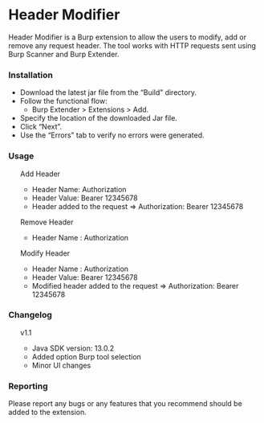 # Header Modifier
Header Modifier is a Burp extension to allow the users to modify, add or remove any request header. The tool works with HTTP requests sent using Burp Scanner and Burp Extender.
### Installation
* Download the latest jar file from the “Build” directory.
* Follow the functional flow:
    * Burp Extender > Extensions > Add.
* Specify the location of the downloaded Jar file.
* Click “Next”.
* Use the “Errors” tab to verify no errors were generated.

### Usage
<ul>Add Header
    <ul>
      <li>Header Name: Authorization</li>
      <li>Header Value: Bearer 12345678</li>
      <li>Header added to the request &rArr; Authorization: Bearer 12345678</li>
    </ul> 
</ul>
<ul>Remove Header
    <ul>
      <li>Header Name : Authorization</li>
    </ul> 
</ul>
<ul>Modify Header
    <ul>
      <li>Header Name : Authorization</li>
      <li>Header Value: Bearer 12345678</li>
      <li>Modified header added to the request &rArr; Authorization: Bearer 12345678</li>
    </ul> 
</ul>

### Changelog
<ul> v1.1
    <ul>
      <li>Java SDK version: 13.0.2</li>
      <li>Added option Burp tool selection</li>
      <li>Minor UI changes</li>
    </ul> 
</ul> 

### Reporting
Please report any bugs or any features that you recommend should be added to the extension.
